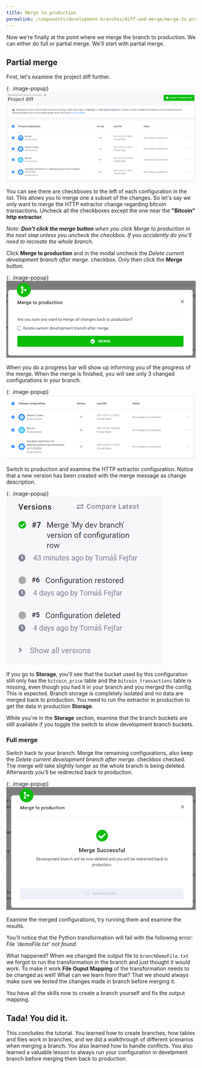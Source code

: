 ```yaml
---
title: Merge to production
permalink: /components/development-branches/diff-and-merge/merge-to-production/
---
```


Now we're finally at the point where we merge the branch to production. We can either do full or partial merge. We'll start with partial merge. 

## Partial merge

First, let's examine the project diff further. 

{: .image-popup}
![Screenshot - Match Change from Production](/components/development-branches/project-diff-after-reset.png)

You can see there are checkboxes to the left of each configuration in the list. This allows you to merge one a subset of the changes. So let's say we only want to merge the HTTP extractor change regarding bitcoin transactions. Uncheck all the checkboxes except the one near the **"Bitcoin" http extractor**.

*Note: **Don't click the merge button** when you click Merge to production in the next step unless you uncheck the checkbox. If you accidently do you'll need to recreate the whole branch.*  

Click **Merge to production** and in the modal uncheck the *Delete current development branch after merge.* checkbox. Only then click the **Merge** button.

{: .image-popup}
![Screenshot - Match Change from Production](/components/development-branches/partial-merge-dialog.png)

When you do a progress bar will show up informing you of the progress of the merge. When the merge is finished, you will see only 3 changed configurations in your branch.

{: .image-popup}
![Screenshot - Match Change from Production](/components/development-branches/partially-merged-branch.png)

Switch to production and examine the HTTP extractor configuration. Notice that a new version has been created with the merge message as change description. 

{: .image-popup}
![Screenshot - Match Change from Production](/components/development-branches/merged-http-ex-version.png)

If you go to **Storage**, you'll see that the bucket used by this configuration still only has the `bitcoin_price` table and the `bitcoin_transactions` table is missing, even though you had it in your branch and you merged the config. This is expected. Branch storage is completely isolated and no data are merged back to production. You need to run the extractor in production to get the data in production **Storage**.

While you're in the **Storage** section, examine that the branch buckets are still available if you toggle the switch to show development branch buckets. 

### Full merge

Switch back to your branch. Merge the remaining configurations, also keep the *Delete current development branch after merge.* checkbox checked. The merge will take slightly longer as the whole branch is being deleted. Afterwards you'll be redirected back to production.

{: .image-popup}
![Screenshot - Match Change from Production](/components/development-branches/branch-deleted.png)

Examine the merged configurations, try running them and examine the results. 

You'll notice that the Python transformation will fail with the following error: *File 'demoFile.txt' not found.*

What happened? When we changed the output file to `branchDemoFile.txt` we forgot to run the transformation in the branch and just thought it would work. To make it work **File Ouput Mapping** of the transformation needs to be changed as well! What can we learn from that? That we should always make sure we tested the changes made in branch before merging it. 

You have all the skills now to create a branch yourself and fix the output mapping. 

## Tada! You did it. 

This concludes the tutorial. You learned how to create branches, how tables and files work in branches, and we did a walkthrough of different scenarios when merging a branch. You also learned how to handle conflicts. You also learned a valuable lesson to always run your configuration in develpment branch before merging them back to production. 
